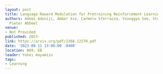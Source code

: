 ```yaml
---
layout: post
title: Language Reward Modulation for Pretraining Reinforcement Learning
authors: Ademi Adeniji, Amber Xie, Carmelo Sferrazza, Younggyo Seo, Stephen James,
  Pieter Abbeel
venue:
- Not Provided
published: 2023-
link: https://arxiv.org/pdf/2308.12270.pdf
date: '2023-09-11 13:00:00 -0400'
location: N09, EB
leader: Yohei Hayamizu
tags:
- Learning
---
```

